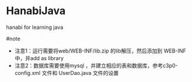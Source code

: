 # HanabiJava
hanabi for learning java

#note
* 注意1：运行需要将web/WEB-INF/lib.zip 的lib解压，然后添加到 WEB-INF 中，并add as library
* 注意2：数据库需要使用mysql ，并建立相应的表和数据库，参考c3p0-config.xml 文件和 UserDao.java 文件的设置